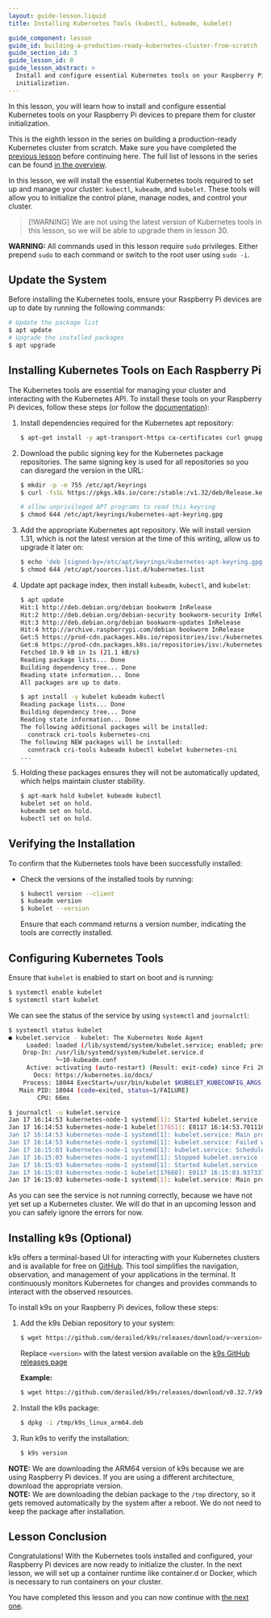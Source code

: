 ```yaml
---
layout: guide-lesson.liquid
title: Installing Kubernetes Tools (kubectl, kubeadm, kubelet)

guide_component: lesson
guide_id: building-a-production-ready-kubernetes-cluster-from-scratch
guide_section_id: 3
guide_lesson_id: 8
guide_lesson_abstract: >
  Install and configure essential Kubernetes tools on your Raspberry Pi devices to prepare them for cluster
  initialization.
---
```


In this lesson, you will learn how to install and configure essential Kubernetes tools on your Raspberry Pi devices to
prepare them for cluster initialization.

This is the eighth lesson in the series on building a production-ready Kubernetes cluster from scratch. Make sure you
have completed the [previous lesson](/building-a-production-ready-kubernetes-cluster-from-scratch/lesson-7) before
continuing here. The full list of lessons in the series can be found
[in the overview](/building-a-production-ready-kubernetes-cluster-from-scratch).

In this lesson, we will install the essential Kubernetes tools required to set up and manage your cluster: `kubectl`,
`kubeadm`, and `kubelet`. These tools will allow you to initialize the control plane, manage nodes, and control your
cluster.

> [!WARNING] We are not using the latest version of Kubernetes tools in this lesson, so we will be able to upgrade them
> in lesson 30.

<div class="alert-warning" role="alert">
<strong>WARNING:</strong> All commands used in this lesson require <code>sudo</code> privileges.
Either prepend <code>sudo</code> to each command or switch to the root user using <code>sudo -i</code>.
</div>

## Update the System

Before installing the Kubernetes tools, ensure your Raspberry Pi devices are up to date by running the following
commands:

```bash
# Update the package list
$ apt update
# Upgrade the installed packages
$ apt upgrade
```

## Installing Kubernetes Tools on Each Raspberry Pi

The Kubernetes tools are essential for managing your cluster and interacting with the Kubernetes API. To install these
tools on your Raspberry Pi devices, follow these steps (or follow the
[documentation](https://kubernetes.io/docs/tasks/tools/install-kubectl-linux/#install-using-native-package-management)):

1.  Install dependencies required for the Kubernetes apt repository:

    ```bash
    $ apt-get install -y apt-transport-https ca-certificates curl gnupg
    ```

2.  Download the public signing key for the Kubernetes package repositories. The same signing key is used for all
    repositories so you can disregard the version in the URL:

    ```bash
    $ mkdir -p -m 755 /etc/apt/keyrings
    $ curl -fsSL https://pkgs.k8s.io/core:/stable:/v1.32/deb/Release.key | gpg --dearmor -o /etc/apt/keyrings/kubernetes-apt-keyring.gpg

    # allow unprivileged APT programs to read this keyring
    $ chmod 644 /etc/apt/keyrings/kubernetes-apt-keyring.gpg
    ```

3.  Add the appropriate Kubernetes apt repository. We will install version 1.31, which is not the latest version at the
    time of this writing, allow us to upgrade it later on:

    ```bash
    $ echo 'deb [signed-by=/etc/apt/keyrings/kubernetes-apt-keyring.gpg] https://pkgs.k8s.io/core:/stable:/v1.31/deb/ /' >> /etc/apt/sources.list.d/kubernetes.list
    $ chmod 644 /etc/apt/sources.list.d/kubernetes.list
    ```

4.  Update apt package index, then install `kubeadm`, `kubectl`, and `kubelet`:

    ```bash
    $ apt update
    Hit:1 http://deb.debian.org/debian bookworm InRelease
    Hit:2 http://deb.debian.org/debian-security bookworm-security InRelease
    Hit:3 http://deb.debian.org/debian bookworm-updates InRelease
    Hit:4 http://archive.raspberrypi.com/debian bookworm InRelease
    Get:5 https://prod-cdn.packages.k8s.io/repositories/isv:/kubernetes:/core:/stable:/v1.31/deb  InRelease [1,186 B]
    Get:6 https://prod-cdn.packages.k8s.io/repositories/isv:/kubernetes:/core:/stable:/v1.31/deb  Packages [9,749 B]
    Fetched 10.9 kB in 1s (21.1 kB/s)
    Reading package lists... Done
    Building dependency tree... Done
    Reading state information... Done
    All packages are up to date.

    $ apt install -y kubelet kubeadm kubectl
    Reading package lists... Done
    Building dependency tree... Done
    Reading state information... Done
    The following additional packages will be installed:
      conntrack cri-tools kubernetes-cni
    The following NEW packages will be installed:
      conntrack cri-tools kubeadm kubectl kubelet kubernetes-cni
    ...
    ```

5.  Holding these packages ensures they will not be automatically updated, which helps maintain cluster stability.

    ```bash
    $ apt-mark hold kubelet kubeadm kubectl
    kubelet set on hold.
    kubeadm set on hold.
    kubectl set on hold.
    ```

## Verifying the Installation

To confirm that the Kubernetes tools have been successfully installed:

- Check the versions of the installed tools by running:
  ```bash
  $ kubectl version --client
  $ kubeadm version
  $ kubelet --version
  ```
  Ensure that each command returns a version number, indicating the tools are correctly installed.

## Configuring Kubernetes Tools

Ensure that `kubelet` is enabled to start on boot and is running:

```bash
$ systemctl enable kubelet
$ systemctl start kubelet
```

We can see the status of the service by using `systemctl` and `journalctl`:

```bash
$ systemctl status kubelet
● kubelet.service - kubelet: The Kubernetes Node Agent
     Loaded: loaded (/lib/systemd/system/kubelet.service; enabled; preset: enabled)
    Drop-In: /usr/lib/systemd/system/kubelet.service.d
             └─10-kubeadm.conf
     Active: activating (auto-restart) (Result: exit-code) since Fri 2025-01-17 16:19:50 CET; 5s ago
       Docs: https://kubernetes.io/docs/
    Process: 18044 ExecStart=/usr/bin/kubelet $KUBELET_KUBECONFIG_ARGS $KUBELET_CONFIG_ARGS $KUBELET_KUBEADM_ARGS $KUBELET_EXTRA_ARGS (code=exited, status=1/FAILURE)
   Main PID: 18044 (code=exited, status=1/FAILURE)
        CPU: 66ms
```

```bash
$ journalctl -u kubelet.service
Jan 17 16:14:53 kubernetes-node-1 systemd[1]: Started kubelet.service - kubelet: The Kubernetes Node Agent.
Jan 17 16:14:53 kubernetes-node-1 kubelet[17651]: E0117 16:14:53.701110   17651 run.go:72] "command failed" err="failed to load kubelet config file, path: /var/lib/kubelet/config.yaml, error: failed to load Kubelet config file /var/lib/kubelet/config.yaml, error failed to read kubelet config file \"/var/lib/kubelet/config.yaml\", error: open /var/lib/kubelet/co>
Jan 17 16:14:53 kubernetes-node-1 systemd[1]: kubelet.service: Main process exited, code=exited, status=1/FAILURE
Jan 17 16:14:53 kubernetes-node-1 systemd[1]: kubelet.service: Failed with result 'exit-code'.
Jan 17 16:15:03 kubernetes-node-1 systemd[1]: kubelet.service: Scheduled restart job, restart counter is at 1.
Jan 17 16:15:03 kubernetes-node-1 systemd[1]: Stopped kubelet.service - kubelet: The Kubernetes Node Agent.
Jan 17 16:15:03 kubernetes-node-1 systemd[1]: Started kubelet.service - kubelet: The Kubernetes Node Agent.
Jan 17 16:15:03 kubernetes-node-1 kubelet[17660]: E0117 16:15:03.937337   17660 run.go:72] "command failed" err="failed to load kubelet config file, path: /var/lib/kubelet/config.yaml, error: failed to load Kubelet config file /var/lib/kubelet/config.yaml, error failed to read kubelet config file \"/var/lib/kubelet/config.yaml\", error: open /var/lib/kubelet/co>
Jan 17 16:15:03 kubernetes-node-1 systemd[1]: kubelet.service: Main process exited, code=exited, status=1/FAILURE
```

As you can see the service is not running correctly, because we have not yet set up a Kubernetes cluster. We will do
that in an upcoming lesson and you can safely ignore the errors for now.

## Installing k9s (Optional)

k9s offers a terminal-based UI for interacting with your Kubernetes clusters and is available for free on
[GitHub](https://github.com/derailed/k9s). This tool simplifies the navigation, observation, and management of your
applications in the terminal. It continuously monitors Kubernetes for changes and provides commands to interact with the
observed resources.

To install k9s on your Raspberry Pi devices, follow these steps:

1. Add the k9s Debian repository to your system:

   ```bash
   $ wget https://github.com/derailed/k9s/releases/download/v<version>/k9s_linux_arm64.deb -O /tmp/k9s_linux_arm64.deb
   ```

   Replace `<version>` with the latest version available on the
   [k9s GitHub releases page](https://github.com/derailed/k9s/releases)

   **Example:**

   ```bash
   $ wget https://github.com/derailed/k9s/releases/download/v0.32.7/k9s_linux_arm64.deb -O /tmp/k9s_linux_arm64.deb
   ```

2. Install the k9s package:

   ```bash
   $ dpkg -i /tmp/k9s_linux_arm64.deb
   ```

3. Run k9s to verify the installation:

   ```bash
   $ k9s version
   ```

<div class="alert-note" role="note">
<strong>NOTE:</strong> We are downloading the ARM64 version of k9s because we are using Raspberry Pi devices.
If you are using a different architecture, download the appropriate version.
</div>

<div class="alert-note" role="note">
<strong>NOTE:</strong> We are downloading the debian package to the <code>/tmp</code> directory, so it gets removed
automatically by the system after a reboot. We do not need to keep the package after installation.
</div>

## Lesson Conclusion

Congratulations! With the Kubernetes tools installed and configured, your Raspberry Pi devices are now ready to
initialize the cluster. In the next lesson, we will set up a container runtime like container.d or Docker, which is
necessary to run containers on your cluster.

You have completed this lesson and you can now continue with
[the next one](/building-a-production-ready-kubernetes-cluster-from-scratch/lesson-9).

